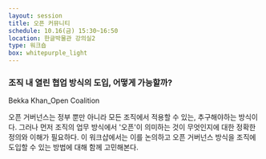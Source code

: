 ```yaml
---
layout: session
title: 오픈 커뮤니티
schedule: 10.16(금) 15:30~16:50
location: 한글박물관 강의실2
type: 워크숍
box: whitepurple_light
---
```


### 조직 내 열린 협업 방식의 도입, 어떻게 가능할까?

Bekka Khan_Open Coalition

오픈 거버넌스는 정부 뿐만 아니라 모든 조직에서 적용할 수 있는, 추구해야하는 방식이다. 그러나 먼저 조직의 업무 방식에서 '오픈'이 의미하는 것이 무엇인지에 대한 정확한 정의와 이해가 필요하다. 이 워크샵에서는 이를 논의하고 오픈 거버넌스 방식을 조직에 도입할 수 있는 방법에 대해 함께 고민해본다.
